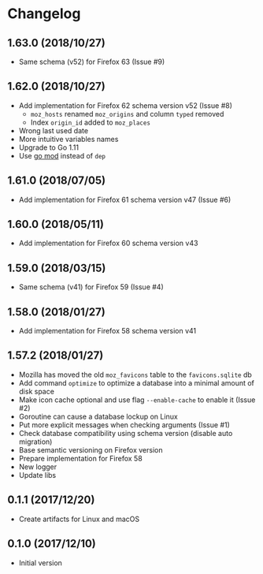 # Changelog

## 1.63.0 (2018/10/27)

* Same schema (v52) for Firefox 63 (Issue #9)

## 1.62.0 (2018/10/27)

* Add implementation for Firefox 62 schema version v52 (Issue #8)
  * `moz_hosts` renamed `moz_origins` and column `typed` removed
  * Index `origin_id` added to `moz_places`
* Wrong last used date
* More intuitive variables names
* Upgrade to Go 1.11
* Use [go mod](https://golang.org/cmd/go/#hdr-Module_maintenance) instead of `dep`

## 1.61.0 (2018/07/05)

* Add implementation for Firefox 61 schema version v47 (Issue #6)

## 1.60.0 (2018/05/11)

* Add implementation for Firefox 60 schema version v43

## 1.59.0 (2018/03/15)

* Same schema (v41) for Firefox 59 (Issue #4)

## 1.58.0 (2018/01/27)

* Add implementation for Firefox 58 schema version v41

## 1.57.2 (2018/01/27)

* Mozilla has moved the old `moz_favicons` table to the `favicons.sqlite` db
* Add command `optimize` to optimize a database into a minimal amount of disk space
* Make icon cache optional and use flag `--enable-cache` to enable it (Issue #2)
* Goroutine can cause a database lockup on Linux
* Put more explicit messages when checking arguments (Issue #1)
* Check database compatibility using schema version (disable auto migration)
* Base semantic versioning on Firefox version
* Prepare implementation for Firefox 58
* New logger
* Update libs

## 0.1.1 (2017/12/20)

* Create artifacts for Linux and macOS

## 0.1.0 (2017/12/10)

* Initial version
